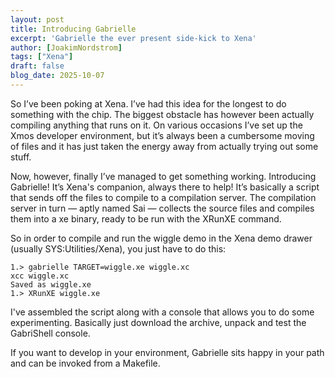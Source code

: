 ```yaml
---
layout: post
title: Introducing Gabrielle
excerpt: 'Gabrielle the ever present side-kick to Xena'
author: [JoakimNordstrom]
tags: ["Xena"]
draft: false
blog_date: 2025-10-07
---
```


So I’ve been poking at Xena. I’ve had this idea for the longest to do something with the chip. The biggest obstacle has however been actually compiling anything that runs on it. On various occasions I’ve set up the Xmos developer environment, but it’s always been a cumbersome moving of files and it has just taken the energy away from actually trying out some stuff.

Now, however, finally I’ve managed to get something working. Introducing Gabrielle! It’s Xena's companion, always there to help! It’s basically a script that sends off the files to compile to a compilation server. The compilation server in turn — aptly named Sai — collects the source files and compiles them into a xe binary, ready to be run with the XRunXE command.

So in order to compile and run the wiggle demo in the Xena demo drawer (usually SYS:Utilities/Xena), you just have to do this:

```
1.> gabrielle TARGET=wiggle.xe wiggle.xc
xcc wiggle.xc
Saved as wiggle.xe
1.> XRunXE wiggle.xe
```

I've assembled the script along with a console that allows you to do some experimenting. Basically just download the archive, unpack and test the GabriShell console.

If you want to develop in your environment, Gabrielle sits happy in your path and can be invoked from a Makefile.








